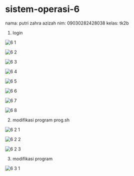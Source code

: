 # sistem-operasi-6
nama: putri zahra azizah
nim: 09030282428038
kelas: tk2b

1. login

![6 1](https://github.com/user-attachments/assets/32c57c2e-a788-40f6-81bf-861c196694a9)

![6 2](https://github.com/user-attachments/assets/b8c3914a-87af-473e-a4b2-1ec52b90cc65)

![6 3](https://github.com/user-attachments/assets/ee132178-2535-4d3d-a8dc-a7a8d45afbae)

![6 4](https://github.com/user-attachments/assets/e4b0d86b-068b-4e1a-9a92-7de00ed71fd9)

![6 5](https://github.com/user-attachments/assets/d793c4b0-1cfb-4a5a-b64a-04db5e23c9a4)

![6 6](https://github.com/user-attachments/assets/cb00114d-3919-4b11-b1d4-4aac79bc4cf3)

![6 7](https://github.com/user-attachments/assets/818fa6c4-b36c-4807-a4e6-1de5a64f155e)

![6 8](https://github.com/user-attachments/assets/743bdf43-1f37-421f-a42e-fba9c527439b)

2. modifikasi program prog.sh

![6 2 1](https://github.com/user-attachments/assets/f9d272bf-9f4f-489a-aec2-0fc1725c1ec8)

![6 2 2](https://github.com/user-attachments/assets/666d9832-8482-401a-a9fb-e863eeb30e41)

![6 2 3](https://github.com/user-attachments/assets/70a48f94-62af-4de9-8e64-75b4c3697c81)

3. modifikasi program

![6 3 1](https://github.com/user-attachments/assets/441ab154-2847-4597-a6fd-ecf2f251a0b9)
